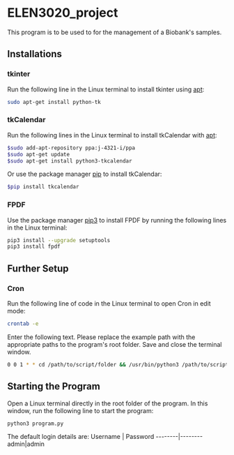 # ELEN3020_project
This program is to be used to for the management of a Biobank's samples.

## Installations
### tkinter
Run the following line in the Linux terminal to install tkinter using [apt](http://manpages.ubuntu.com/manpages/xenial/man8/apt.8.html?_ga=2.263955596.1483418505.1590566923-1057169257.1590566923):
```bash
sudo apt-get install python-tk
```

### tkCalendar
Run the following lines in the Linux terminal to install tkCalendar with [apt](http://manpages.ubuntu.com/manpages/xenial/man8/apt.8.html?_ga=2.263955596.1483418505.1590566923-1057169257.1590566923):
```bash
$sudo add-apt-repository ppa:j-4321-i/ppa
$sudo apt-get update
$sudo apt-get install python3-tkcalendar
```

Or use the package manager [pip](https://pip.pypa.io/en/stable/) to install tkCalendar:
```bash
$pip install tkcalendar
```

### FPDF
Use the package manager [pip3](http://manpages.ubuntu.com/manpages/disco/en/man1/pip.1.html?_ga=2.230319260.1483418505.1590566923-1057169257.1590566923) to install FPDF by running the following lines in the Linux terminal:
```bash
pip3 install --upgrade setuptools
pip3 install fpdf
```

## Further Setup
### Cron
Run the following line of code in the Linux terminal to open Cron in edit mode:
```bash
crontab -e
```
Enter the following text. Please replace the example path with the appropriate paths to the program's root folder. Save and close the terminal window.
```bash
0 0 1 * * cd /path/to/script/folder && /usr/bin/python3 /path/to/script/folder/script.py  >> /path/to/script/folder/Logs/BillingLog.txt
```

## Starting the Program
Open a Linux terminal directly in the root folder of the program. In this window, run the following line to start the program:
```bash
python3 program.py
```

The default login details are: 
Username | Password
--------|--------
admin|admin
